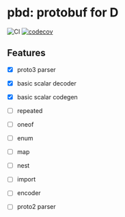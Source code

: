 # pbd: protobuf for D

![CI](https://github.com/ShigekiKarita/pbd/workflows/CI/badge.svg)
[![codecov](https://codecov.io/gh/ShigekiKarita/tfd/branch/master/graph/badge.svg)](https://codecov.io/gh/ShigekiKarita/pbd)

## Features

- [x] proto3 parser
- [x] basic scalar decoder
- [x] basic scalar codegen
- [ ] repeated
- [ ] oneof
- [ ] enum
- [ ] map
- [ ] nest
- [ ] import
- [ ] encoder
- [ ] proto2 parser

